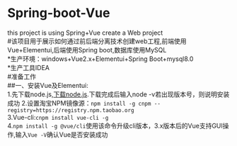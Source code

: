 # Spring-boot-Vue
this project is using Spring+Vue create a Web project</br>
#该项目用于展示如何通过前后端分离技术创建web工程,前端使用Vue+Elementui,后端使用Spring boot,数据库使用MySQL</br>
*生产环境：windows+Vue2.x+Elementui+Spring Boot+mysql8.0</br>
*生产工具IDEA</br>
#准备工作</br>
##一、安装Vue及Elementui:</br>
1.先下载node.js,[下载node.js](https://nodejs.org/zh-cn/).下载完成后输入node -v若出现版本号，则说明安装成功
2.设置淘宝NPM镜像源：`npm install -g cnpm --registry=https://registry.npm.taobao.org`</br>
3.Vue-cli:`cnpm install vue-cli -g`</br>
4.`npm install -g @vue/cli`使用该命令升级cli版本，3.x版本后的Vue支持GUI操作,输入`Vue -V`确认Vue是否安装成功

